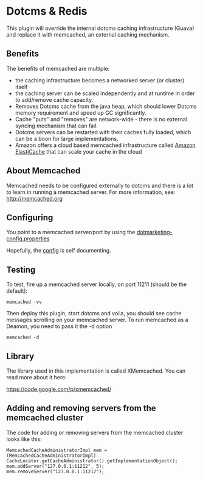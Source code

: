 # Dotcms & Redis

This plugin will override the internal dotcms caching infrastructure (Guava) and replace it with memcached, an external caching mechanism.  

## Benefits

The benefits of memcached are multiple:
* the caching infrastructure becomes a networked server (or cluster) itself 
* the caching server can be scaled independently and at runtime in order to add/remove cache capacity.  
* Removes Dotcms cache from the java heap, which should lower Dotcms memory requirement and speed up GC significantly.
* Cache "puts" and "removes" are network-wide - there is no external syncing mechanism that can fail.
* Dotcms servers can be restarted with their caches fully loaded, which can be a boon for large implementations.
* Amazon offers a cloud based memcached infrastructure called [Amazon ElastiCache](http://aws.amazon.com/elasticache) that can scale your cache in the cloud

## About Memcached
Memcached needs to be configured externally to dotcms and there is a lot to learn in running a memcached server.  For more information, see: http://memcached.org



## Configuring
You point to a memcached server/port by using the [dotmarketing-config.properties](https://github.com/dotCMS/plugin-dotcms-memcached/blob/master/conf/dotmarketing-config-ext.properties) 

Hopefully, the [config](https://github.com/dotCMS/plugin-dotcms-memcached/blob/master/conf/dotmarketing-config-ext.properties) is self documenting.


## Testing
To test, fire up a memcached server locally, on port 11211 (should be the default):
```
memcached -vv
```

Then deploy this plugin, start dotcms and volia, you should see cache messages scrolling on your
memcached server.  To run memcached as a Deamon, you need to pass it the -d option
```
memcached -d
```


## Library

The library used in this implementation is called XMemcached.  You can read more about it
here:

https://code.google.com/p/xmemcached/


## Adding and removing servers from the memcached cluster
The code for adding or removing servers from the memcached cluster looks like this:

```
MemcachedCacheAdministratorImpl mem = (MemcachedCacheAdministratorImpl) CacheLocator.getCacheAdministrator().getImplementationObject();
mem.addServer("127.0.0.1:11212", 5);
mem.removeServer("127.0.0.1:11212");
```
